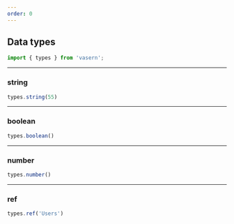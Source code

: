 ```yaml
---
order: 0
---
```


## Data types

```js
import { types } from 'vasern';
```

---

### string

```js
types.string(55)
```

---

### boolean

```js
types.boolean()
```

---

### number

```js
types.number()
```

---

### ref

```js
types.ref('Users')
```